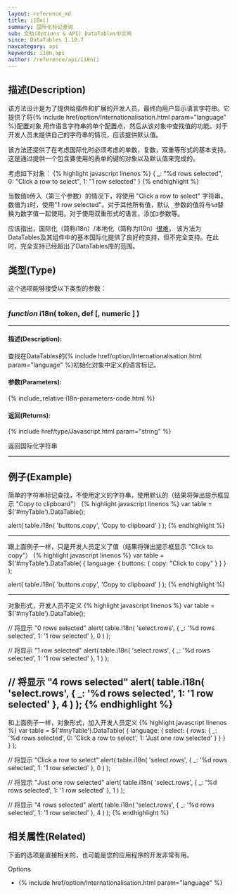 ```yaml
---
layout: reference_md
title: i18n()
summary: 国际化标记查询
sub: 文档(Options & API) DataTables中文网
since: DataTables 1.10.7
navcategory: api
keywords: i18n,api
author: /reference/api/i18n()
---
```



## 描述(Description)
该方法设计是为了提供给插件和扩展的开发人员，最终向用户显示语言字符串。它提供了将{% include href/option/Internationalisation.html param="language" %}配置对象
用作语言字符串的单个配置点，然后从该对象中查找值的功能。对于开发人员未提供自己的字符串的情况，应该提供默认值。

该方法还提供了在考虑国际化时必须考虑的单数，复数，双重等形式的基本支持。这是通过提供一个包含要使用的表单的键的对象以及默认值来完成的。

考虑如下对象：
{% highlight javascript linenos %}
{
    _: "%d rows selected",
    0: "Click a row to select",
    1: "1 row selected"
}
{% endhighlight %}

当数值`0`传入（第三个参数）的情况下，将使用 "Click a row to select" 字符串。数值为`1`时，使用"1 row selected"。对于其他所有值，默认
`_`参数的值将与`%d`替换为数字值一起使用。对于使用双重形式的语言，添加`2`参数等。

应该指出，国际化（简称i18n）/本地化（简称为l10n）[很难](http://search.cpan.org/dist/Locale-Maketext/lib/Locale/Maketext/TPJ13.pod#A_Localization_Horror_Story:_It_Could_Happen_To_You)。
该方法为DataTables及其组件中的基本国际化提供了良好的支持，但不完全支持。在此时，完全支持已经超出了DataTables库的范围。


## 类型(Type)
这个选项能够接受以下类型的参数：

---
    
### _function_ **i18n( token, def [, numeric ] )**   

---

#### 描述(Description):

查找在DataTables的{% include href/option/Internationalisation.html param="language" %}初始化对象中定义的语言标记。

     
#### 参数(Parameters):
{% include_relative i18n-parameters-code.html %}

#### 返回(Returns):

{% include href/type/Javascript.html param="string" %}

返回国际化字符串

--- 
    
## 例子(Example)

简单的字符串标记查找，不使用定义的字符串，使用默认的（结果将弹出提示框显示 "Copy to clipboard"）
{% highlight javascript linenos %}
var table = $('#myTable').DataTable();

alert(
    table.i18n( 'buttons.copy', 'Copy to clipboard' )
);
{% endhighlight %}


---

跟上面例子一样，只是开发人员定义了值（结果将弹出提示框显示 "Click to copy"）
{% highlight javascript linenos %}
var table = $('#myTable').DataTable( {
    language: {
        buttons: {
            copy: "Click to copy"
        }
    }
} );

alert(
    table.i18n( 'buttons.copy', 'Copy to clipboard' )
);
{% endhighlight %}



---

对象形式，开发人员不定义
{% highlight javascript linenos %}
var table = $('#myTable').DataTable();
 
// 将显示 "0 rows selected"
alert(
    table.i18n( 'select.rows', {
        _: '%d rows selected',
        1: '1 row selected'
    }, 0 )
);
 
// 将显示 "1 row selected"
alert(
    table.i18n( 'select.rows', {
        _: '%d rows selected',
        1: '1 row selected'
    }, 1 )
);
 
// 将显示 "4 rows selected"
alert(
    table.i18n( 'select.rows', {
        _: '%d rows selected',
        1: '1 row selected'
    }, 4 )
);
{% endhighlight %}
---

和上面例子一样，对象形式，加入开发人员定义
{% highlight javascript linenos %}
var table = $('#myTable').DataTable( {
    language: {
        select: {
            rows: {
                _: '%d rows selected',
                0: 'Click a row to select',
                1: 'Just one row selected'
            }
        }
    }
} );
 
// 将显示 "Click a row to select"
alert(
    table.i18n( 'select.rows', {
        _: '%d rows selected',
        1: '1 row selected'
    }, 0 )
);
 
// 将显示 "Just one row selected"
alert(
    table.i18n( 'select.rows', {
        _: '%d rows selected',
        1: '1 row selected'
    }, 1 )
);
 
// 将显示 "4 rows selected"
alert(
    table.i18n( 'select.rows', {
        _: '%d rows selected',
        1: '1 row selected'
    }, 4 )
);
{% endhighlight %}



## 相关属性(Related)
下面的选项是直接相关的，也可能是您的应用程序的开发非常有用。

Options

- {% include href/option/Internationalisation.html param="language" %}

